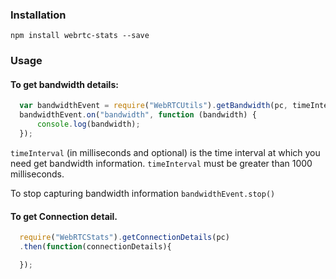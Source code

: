 ### Installation
  `npm install webrtc-stats --save`
  
### Usage

#### To get bandwidth details:

```javascript
  var bandwidthEvent = require("WebRTCUtils").getBandwidth(pc, timeInterval);
  bandwidthEvent.on("bandwidth", function (bandwidth) {
      console.log(bandwidth);
  });
```

`timeInterval` (in milliseconds and optional) is the time interval at which you need get bandwidth information.
`timeInterval` must be greater than 1000 milliseconds.

To stop capturing bandwidth information `bandwidthEvent.stop()`

#### To get Connection detail.

```javascript
  require("WebRTCStats").getConnectionDetails(pc)
  .then(function(connectionDetails){

  });
```
